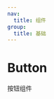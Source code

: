 ```yaml
---
nav:
  title: 组件
group:
  title: 基础
---
```


# Button

按钮组件

<code src="./demos/size.tsx"></code>

<API id="Button"></API>
